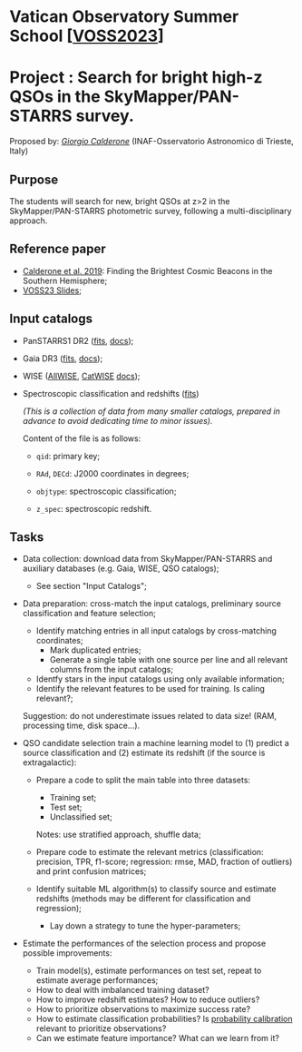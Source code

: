 # Vatican Observatory Summer School [[VOSS2023](https://www.vaticanobservatory.va/en/education/voss/voss-2023)]

# Project : Search for bright high-z QSOs in the SkyMapper/PAN-STARRS survey.

Proposed by: [*Giorgio Calderone*](mailto:giorgio.calderone@inaf.it) (INAF-Osservatorio Astronomico di Trieste, Italy)

## Purpose

The students will search for new, bright QSOs at z>2 in the SkyMapper/PAN-STARRS photometric survey, following a multi-disciplinary approach.

## Reference paper

- [Calderone et al. 2019](https://ui.adsabs.harvard.edu/abs/2019ApJ...887..268C/abstract): Finding the Brightest Cosmic Beacons in the Southern Hemisphere;
- [VOSS23 Slides](http://140.105.76.151:8000/VOSS23/VOSS_Calderone_slides.pdf);

## Input catalogs

- PanSTARRS1 DR2 ([fits](http://140.105.76.151:8000/VOSS23/PanSTARRS1DR2.fits.gz), [docs](https://outerspace.stsci.edu/display/PANSTARRS/PS1+StackObjectView+table+fields));

- Gaia DR3 ([fits](http://140.105.76.151:8000/VOSS23/Gaia_EDR3.fits.gz), [docs](https://gea.esac.esa.int/archive/documentation/GDR3/Gaia_archive/chap_datamodel/sec_dm_main_source_catalogue/ssec_dm_gaia_source.html));

- WISE ([AllWISE](http://140.105.76.151:8000/VOSS23/AllWise.fits.gz), [CatWISE](http://140.105.76.151:8000/VOSS23/Catwise2020.fits.gz) [docs](https://wise2.ipac.caltech.edu/docs/release/allwise/expsup/sec2_1a.html));

- Spectroscopic classification and redshifts ([fits](http://140.105.76.151:8000/VOSS23/VOSS_classifications.fits.gz))
  
  *(This is a collection of data from many smaller catalogs, prepared in advance to avoid dedicating time to minor issues).*
  
  Content of the file is as follows:
  
  - `qid`: primary key;
  
  - `RAd`, `DECd`: J2000 coordinates in degrees;
  
  - `objtype`: spectroscopic classification;
  
  - `z_spec`: spectroscopic redshift.

## Tasks

- Data collection: download data from SkyMapper/PAN-STARRS and auxiliary databases (e.g. Gaia, WISE, QSO catalogs);
  
  - See section "Input Catalogs";

- Data preparation: cross-match the input catalogs, preliminary source classification and feature selection;
  
  - Identify matching entries in all input catalogs by cross-matching coordinates;
    - Mark duplicated entries;
    - Generate a single table with one source per line and all relevant columns from the input catalogs;
  - Identfy stars in the input catalogs using only available information;
  - Identify the relevant features to be used for training.  Is caling relevant?;
  
  Suggestion: do not underestimate issues related to data size! (RAM, processing time, disk space...).

- QSO candidate selection train a machine learning model to (1) predict a source classification and (2) estimate its redshift (if the source is extragalactic):
  
  - Prepare a code to split the main table into three datasets:
    
    - Training set;
    - Test set;
    - Unclassified set;
    
    Notes: use stratified approach, shuffle data;
  
  - Prepare code to estimate the relevant metrics (classification: precision, TPR, f1-score; regression: rmse, MAD, fraction of outliers) and print confusion matrices;
  
  - Identify suitable ML algorithm(s) to classify source and estimate redshifts (methods may be different for classification and regression);
    
    - Lay down a strategy to tune the hyper-parameters;

- Estimate the performances of the selection process and propose possible improvements:
  
  - Train model(s), estimate performances on test set, repeat to estimate average performances;
  - How to deal with imbalanced training dataset?
  - How to improve redshift estimates?  How to reduce outliers?
  - How to prioritize observations to maximize success rate?
  - How to estimate classification probabilities?  Is [probability calibration](https://scikit-learn.org/stable/modules/calibration.html) relevant to prioritize observations?
  - Can we estimate feature importance? What can we learn from it?
